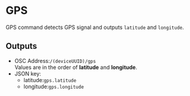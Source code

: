 # GPS

GPS command detects GPS signal and outputs `latitude` and `longitude`.

## Outputs

- OSC Address:`/(deviceUUID)/gps`  
Values are in the order of **latitude** and **longitude**. 
- JSON key:  
  - latitude:`gps.latitude`  
  - longitude:`gps.longitude`
